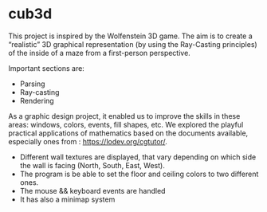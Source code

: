 # cub3d

This project is inspired by the Wolfenstein 3D game. 
The aim is to create a “realistic” 3D graphical representation (by using the Ray-Casting principles) of the inside of a maze from a first-person perspective.

Important sections are: 
+ Parsing
+ Ray-casting 
+ Rendering

As a graphic design project, it enabled us to improve the skills in these areas: windows, colors, events, fill shapes, etc.
We explored the playful practical applications of mathematics based on the documents available, especially ones from : https://lodev.org/cgtutor/.


+ Different wall textures are displayed, that vary depending on which side the wall is facing (North, South, East, West).
+ The program is be able to set the floor and ceiling colors to two different ones.
+ The mouse && keyboard events are handled
+ It has also a minimap system
